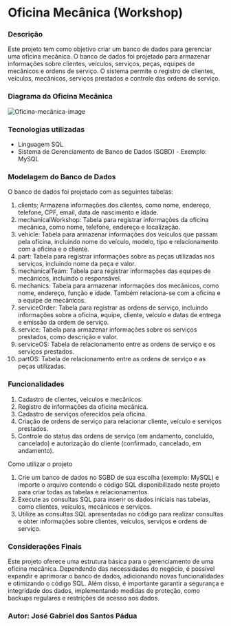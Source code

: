 # Oficina Mecânica (Workshop)

### Descrição

Este projeto tem como objetivo criar um banco de dados para gerenciar uma oficina mecânica. O banco de dados foi projetado para armazenar informações sobre clientes, veículos, serviços, peças, equipes de mecânicos e ordens de serviço. O sistema permite o registro de clientes, veículos, mecânicos, serviços prestados e controle das ordens de serviço.

### Diagrama da Oficina Mecânica

![Oficina-mecânica-image](https://user-images.githubusercontent.com/118117592/221372059-17c9ca74-d820-4d3d-865f-1b5beb158ae8.png)

### Tecnologias utilizadas

* Linguagem SQL
* Sistema de Gerenciamento de Banco de Dados (SGBD) - Exemplo: MySQL

### Modelagem do Banco de Dados

O banco de dados foi projetado com as seguintes tabelas:

1. clients: Armazena informações dos clientes, como nome, endereço, telefone, CPF, email, data de nascimento e idade.
2. mechanicalWorkshop: Tabela para registrar informações da oficina mecânica, como nome, telefone, endereço e localização.
3. vehicle: Tabela para armazenar informações dos veículos que passam pela oficina, incluindo nome do veículo, modelo, tipo e relacionamento com a oficina e o cliente.
4. part: Tabela para registrar informações sobre as peças utilizadas nos serviços, incluindo nome da peça e valor.
5. mechanicalTeam: Tabela para registrar informações das equipes de mecânicos, incluindo o responsável.
6. mechanics: Tabela para armazenar informações dos mecânicos, como nome, endereço, função e idade. Também relaciona-se com a oficina e a equipe de mecânicos.
7. serviceOrder: Tabela para registrar as ordens de serviço, incluindo informações sobre a oficina, equipe, cliente, veículo e datas de entrega e emissão da ordem de serviço.
8. service: Tabela para armazenar informações sobre os serviços prestados, como descrição e valor.
9. serviceOS: Tabela de relacionamento entre as ordens de serviço e os serviços prestados.
10. partOS: Tabela de relacionamento entre as ordens de serviço e as peças utilizadas.

### Funcionalidades

1. Cadastro de clientes, veículos e mecânicos.
2. Registro de informações da oficina mecânica.
3. Cadastro de serviços oferecidos pela oficina.
4. Criação de ordens de serviço para relacionar cliente, veículo e serviços prestados.
5. Controle do status das ordens de serviço (em andamento, concluído, cancelado) e autorização do cliente (confirmado, cancelado, em andamento).

Como utilizar o projeto

1. Crie um banco de dados no SGBD de sua escolha (exemplo: MySQL) e importe o arquivo contendo o código SQL disponibilizado neste projeto para criar todas as tabelas e relacionamentos.
2. Execute as consultas SQL para inserir os dados iniciais nas tabelas, como clientes, veículos, mecânicos e serviços.
3. Utilize as consultas SQL apresentadas no código para realizar consultas e obter informações sobre clientes, veículos, serviços e ordens de serviço.

### Considerações Finais

Este projeto oferece uma estrutura básica para o gerenciamento de uma oficina mecânica. Dependendo das necessidades do negócio, é possível expandir e aprimorar o banco de dados, adicionando novas funcionalidades e otimizando o código SQL. Além disso, é importante garantir a segurança e integridade dos dados, implementando medidas de proteção, como backups regulares e restrições de acesso aos dados.

### Autor: José Gabriel dos Santos Pádua
